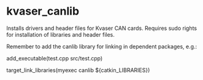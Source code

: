 kvaser_canlib
=============

Installs drivers and header files for Kvaser CAN cards. Requires sudo rights for installation of libraries and header files.

Remember to add the canlib library for linking in dependent packages, e.g.:

add_executable(test.cpp src/test.cpp)

target_link_libraries(myexec canlib ${catkin_LIBRARIES})
